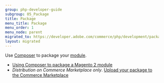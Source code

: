 ```yaml
---
group: php-developer-guide
subgroup: 05_Package
title: Package
menu_title: Package
menu_order: 1
menu_node: parent
migrated_to: https://developer.adobe.com/commerce/php/development/package/
layout: migrated
---
```


Use [Composer](https://getcomposer.org/) to package your [module](https://glossary.magento.com/module).

*  [Using Composer to package a Magento 2 module](package_module.html)
*  *Distribution on Commerce Marketplace only*. [Upload your package to the Commerce Marketplace](http://docs.magento.com/marketplace/user_guide/getting-started.html)
